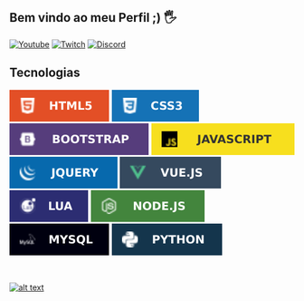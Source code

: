 ## Bem vindo ao meu Perfil ;) 🖐️

[![Youtube](https://img.shields.io/badge/YouTube-FF0000?style=for-the-badge&logo=youtube&logoColor=white)](https://youtube.com/@Maykzeraa)
[![Twitch](https://img.shields.io/badge/Twitch-9146FF?style=for-the-badge&logo=twitch&logoColor=white)](https://twitch.tv/pliniolondsbot)
[![Discord](https://img.shields.io/badge/Discord-7289DA?style=for-the-badge&logo=discord&logoColor=white)](https://discord.gg/D7mtke9EVy)

## Tecnologias

<div style="display: inline_block;">
<!--   <img align="center" alt="html5" src="./html5.svg" /> -->

[![html5](./html5.svg)](#)
[![html5](./css3.svg)](#)
[![html5](./bootstrap.svg)](#)
[![html5](./javascript.svg)](#)
[![html5](./jquery.svg)](#)
[![html5](./vuejs.svg)](#)
[![html5](./lua.svg)](#)
[![html5](./nodejs.svg)](#)
[![html5](./mysql.svg)](#)
[![html5](./python.svg)](#)
</div><br/>



[![alt text](https://cdn.discordapp.com/attachments/725364723842940950/728605122065596516/logo.gif?ex=67734aa5&is=6771f925&hm=a4866faf2f585c4f5b8f01ca319178aa65560d9f2774ffb9f1affd8648e6ca97&)](#)
